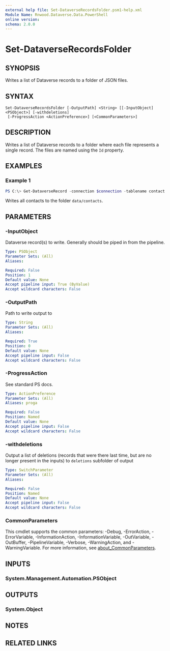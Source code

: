 ```yaml
---
external help file: Set-DataverseRecordsFolder.psm1-help.xml
Module Name: Rnwood.Dataverse.Data.PowerShell
online version:
schema: 2.0.0
---
```


# Set-DataverseRecordsFolder

## SYNOPSIS
Writes a list of Dataverse records to a folder of JSON files.

## SYNTAX

```
Set-DataverseRecordsFolder [-OutputPath] <String> [[-InputObject] <PSObject>] [-withdeletions]
 [-ProgressAction <ActionPreference>] [<CommonParameters>]
```

## DESCRIPTION
Writes a list of Dataverse records to a folder where each file represents a single record. The files are named using the `Id` property.

## EXAMPLES

### Example 1
```powershell
PS C:\> Get-DataverseRecord -connection $connection -tablename contact | Set-DataverseRecordsFolder data/contacts
```

Writes all contacts to the folder `data/contacts`.

## PARAMETERS

### -InputObject
Dataverse record(s) to write. Generally should be piped in from the pipeline.

```yaml
Type: PSObject
Parameter Sets: (All)
Aliases:

Required: False
Position: 1
Default value: None
Accept pipeline input: True (ByValue)
Accept wildcard characters: False
```

### -OutputPath
Path to write output to

```yaml
Type: String
Parameter Sets: (All)
Aliases:

Required: True
Position: 0
Default value: None
Accept pipeline input: False
Accept wildcard characters: False
```

### -ProgressAction
See standard PS docs.

```yaml
Type: ActionPreference
Parameter Sets: (All)
Aliases: proga

Required: False
Position: Named
Default value: None
Accept pipeline input: False
Accept wildcard characters: False
```

### -withdeletions
Output a list of deletions (records that were there last time, but are no longer present in the inputs) to `deletions` subfolder of output

```yaml
Type: SwitchParameter
Parameter Sets: (All)
Aliases:

Required: False
Position: Named
Default value: None
Accept pipeline input: False
Accept wildcard characters: False
```

### CommonParameters
This cmdlet supports the common parameters: -Debug, -ErrorAction, -ErrorVariable, -InformationAction, -InformationVariable, -OutVariable, -OutBuffer, -PipelineVariable, -Verbose, -WarningAction, and -WarningVariable. For more information, see [about_CommonParameters](http://go.microsoft.com/fwlink/?LinkID=113216).

## INPUTS

### System.Management.Automation.PSObject
## OUTPUTS

### System.Object
## NOTES

## RELATED LINKS
